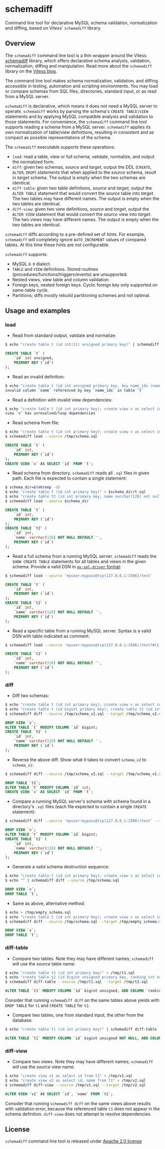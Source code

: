 # schemadiff

Command line tool for declarative MySQL schema validation, normalization and diffing, based on Vitess' `schemadiff` library.

## Overview

The `schemadiff` command line tool is a thin wrapper around the Vitess [schemadiff](https://github.com/vitessio/vitess/tree/main/go/vt/schemadiff) library, which offers declarative schema analysis, validation, normalization, diffing and manipulation. Read more about the `schemadiff` library on the [Vitess blog](https://vitess.io/blog/2023-04-24-schemadiff/).

The command line tool makes schema normalization, validation, and diffing accessible in testing, automation and scripting environments. You may load or compare schemas from SQL files, directories, standard input, or as read from a MySQL server.

`schemadiff` is declarative, which means it does not need a MySQL server to operate. `schemadiff` works by parsing the schema's `CREATE TABLE|VIEW` statements and by applying MySQL compatible analysis and validation to those statements. For convenience, the `schemadiff` command line tool supports reading a schema from a MySQL server. `schemadiff` applies its own normalization of table/view definitions, resulting in consistent and as compact as possible representations of the schema.

The `schemadiff` executable supports these operations:

- `load`: read a table, view or full schema, validate, normalize, and output the normalized form.
- `diff`: given two schemas, _source_ and _target_, output the DDL (`CREATE`, `ALTER`, `DROP`) statements that when applied to the _source_ schema, result in _target_ schema. The output is empty when the two schemas are identical.
- `diff-table`: given two table definitions, _source_ and _target_, output the `ALTER TABLE` statement that would convert the _source_ table into _target_. The two tables may have different names. The output is empty when the two tables are identical.
- `diff-view`: given two view definitions, _source_ and _target_, output the `ALTER VIEW` statement that would convert the _source_ view into _target_. The two views may have different names. The output is empty when the two tables are identical.

`schemadiff` diffs according to a pre-defined set of _hints_. For example, `schemadiff` will completely ignore `AUTO_INCREMENT` values of compared tables. At this time these hints are not configurable.

`schemadiff` supports:

- MySQL `8.0` dialect.
- `TABLE` and `VIEW` definitions. Stored routines (procedures/functions/triggers/events) are unsupported.
- Nested views, view table and column validation.
- Foreign keys, nested foreign keys. Cyclic foreign key only supported on same-table cycle.
- Partitions; diffs mostly rebuild partitioning schemes and not optimal.

## Usage and examples

### load

- Read from standard output, validate and normalize:

```sh
$ echo "create table t (id int(11) unsigned primary key)" | schemadiff load
```
```sql
CREATE TABLE `t` (
	`id` int unsigned,
	PRIMARY KEY (`id`)
);
```

- Read an invalid definition:

```sh
$ echo "create table t (id int unsigned primary key, key name_idx (name))" | schemadiff load
invalid column `name` referenced by key `name_idx` in table `t`
```

- Read a definition with invalid view dependencies:

```sh
$ echo "create table t (id int primary key); create view v as select id from some_table" | schemadiff load
view `v` has unresolved/loop dependencies
```

- Read schema from file:

```sh
$ echo "create table t (id int primary key); create view v as select id from t" > /tmp/schema.sql
$ schemadiff load --source /tmp/schema.sql
```
```sql
CREATE TABLE `t` (
	`id` int,
	PRIMARY KEY (`id`)
);
CREATE VIEW `v` AS SELECT `id` FROM `t`;
```

- Read schema from directory. `schemadiff` reads all `.sql` files in given path. Each file is expected to contain a single statement:

```sh
$ schema_dir=$(mktemp -d)
$ echo "create table t (id int primary key)" > $schema_dir/t.sql
$ echo "create table t2 (id int primary key, name varchar(128) not null default '')" > $schema_dir/t2.sql
$ schemadiff load --source $schema_dir
```
```sql
CREATE TABLE `t` (
	`id` int,
	PRIMARY KEY (`id`)
);
CREATE TABLE `t2` (
	`id` int,
	`name` varchar(128) NOT NULL DEFAULT '',
	PRIMARY KEY (`id`)
);
```

- Read a full schema from a running MySQL server. `schemadiff` reads the `SHOW CREATE TABLE` statements for all tables and views in the given schema. Provide a valid DSN in [`go-sql-driver` format](https://github.com/go-sql-driver/mysql#dsn-data-source-name):

```sh
$ schemadiff load --source 'myuser:mypass@tcp(127.0.0.1:3306)/test'
```
```sql
CREATE TABLE `t` (
	`id` int,
	PRIMARY KEY (`id`)
);
CREATE TABLE `t2` (
	`id` int,
	`name` varchar(128) NOT NULL DEFAULT '',
	PRIMARY KEY (`id`)
);
```

- Read a specific table from a running MySQL server. Syntax is a valid DSN with table indicated as comment:

```sh
$ schemadiff load --source 'myuser:mypass@tcp(127.0.0.1:3306)/test?#t2'
```
```sql
CREATE TABLE `t2` (
	`id` int,
	`name` varchar(128) NOT NULL DEFAULT '',
	PRIMARY KEY (`id`)
);
```


### diff

- Diff two schemas:

```sh
$ echo "create table t (id int primary key); create view v as select id from t" > /tmp/schema_v1.sql
$ echo "create table t (id bigint primary key); create table t2 (id int primary key, name varchar(128) not null default '')" > /tmp/schema_v2.sql
$ schemadiff diff --source /tmp/schema_v1.sql --target /tmp/schema_v2.sql
```
```sql
DROP VIEW `v`;
ALTER TABLE `t` MODIFY COLUMN `id` bigint;
CREATE TABLE `t2` (
	`id` int,
	`name` varchar(128) NOT NULL DEFAULT '',
	PRIMARY KEY (`id`)
);
```

- Reverse the above diff. Show what it takes to convert `schema_v2` to `schema_v1`:
```sh
$ schemadiff diff --source /tmp/schema_v2.sql --target /tmp/schema_v1.sql
```
```sql
DROP TABLE `t2`;
ALTER TABLE `t` MODIFY COLUMN `id` int;
CREATE VIEW `v` AS SELECT `id` FROM `t`;
```

- Compare a running MySQL server's schema with schema found in a directory's `.sql` files (each file expected to contain a single `CREATE` statement):

```sh
$ schemadiff diff --source 'myuser:mypass@tcp(127.0.0.1:3306)/test' --target /path/to/schema
```
```sql
DROP VIEW `v`;
ALTER TABLE `t` MODIFY COLUMN `id` bigint;
CREATE TABLE `t2` (
	`id` int,
	`name` varchar(128) NOT NULL DEFAULT '',
	PRIMARY KEY (`id`)
);
```

- Generate a valid schema destruction sequence:

```sh
$ echo "create table t (id int primary key); create view v as select id from t" > /tmp/schema.sql
$ echo "" | schemadiff diff --source /tmp/schema.sql
```
```sql
DROP VIEW `v`;
DROP TABLE `t`;
```

- Same as above, alternative method:

```sh
$ echo > /tmp/empty_schema.sql
$ echo "create table t (id int primary key); create view v as select id from t" > /tmp/schema.sql
$ schemadiff diff --source /tmp/schema.sql --target /tmp/empty_schema.sql
```
```sql
DROP VIEW `v`;
DROP TABLE `t`;
```

### diff-table

- Compare two tables. Note they may have different names; `schemadiff` will use the _source_ table name:

```sh
$ echo "create table t1 (id int primary key)" > /tmp/t1.sql
$ echo "create table t2 (id bigint unsigned primary key, ranking int not null default 0)" > /tmp/t2.sql
$ schemadiff diff-table --source /tmp/t1.sql --target /tmp/t2.sql
```
```sql
ALTER TABLE `t1` MODIFY COLUMN `id` bigint unsigned, ADD COLUMN `ranking` int NOT NULL DEFAULT 0;
```

Consider that running `schemadiff diff` on the same tables above yields with `DROP TABLE` for `t1` and `CREATE TABLE` for `t2`.

- Compare two tables, one from standard input, the other from the database:

```sh
$ echo "create table t1 (id int primary key)" | schemadiff diff-table --target 'myuser:mypass@tcp(127.0.0.1:3306)/test?#t2'
```
```sql
ALTER TABLE `t1` MODIFY COLUMN `id` bigint unsigned NOT NULL, ADD COLUMN `ranking` int NOT NULL DEFAULT '0', ENGINE InnoDB CHARSET utf8mb4 COLLATE utf8mb4_0900_ai_ci;
```

### diff-view

- Compare two views. Note they may have different names; `schemadiff` will use the _source_ view name:

```sh
$ echo "create view v1 as select id from t1" > /tmp/v1.sql
$ echo "create view v2 as select id, name from t1" > /tmp/v2.sql
$ schemadiff diff-view --source /tmp/v1.sql --target /tmp/v2.sql
```
```sql
ALTER VIEW `v1` AS SELECT `id`, `name` FROM `t1`;
```

Consider that running `schemadiff diff` on the same views above results with validation error, because the referenced table `t1` does not appear in the schema definition. `diff-view` does not attempt to resolve dependencies.

## License

`schemadiff` command line tool is released under [Apache 2.0 license](LICENSE)
